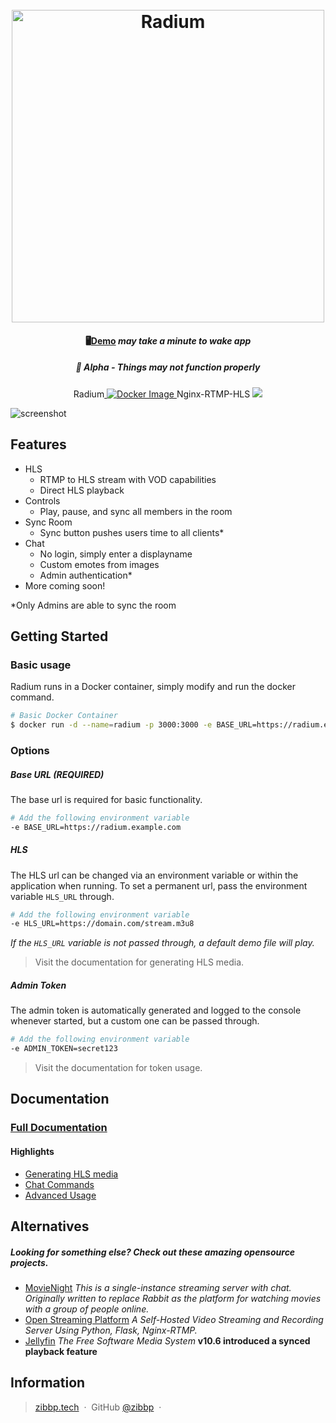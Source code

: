 
<h1 align="center">
  <br>
  <a href="https://github.com/Zibbp/Radium"><img src="https://i.imgur.com/gylnyVs.png" alt="Radium" width="500"></a>
  <br>
</h1>

<h4 align="center">🖥️<a href="https://radium-demo.herokuapp.com" target="_blank">Demo</a><i> may take a minute to wake app</i></h4>
<h5 align="center">🚨 Alpha - Things may not function properly</h5>

<p align="center">
  Radium<a href="https://github.com/Zibbp/Radium">
    <img src="https://github.com/Zibbp/Radium/workflows/Build/badge.svg?branch=master"
         alt="Docker Image">
  </a>
  Nginx-RTMP-HLS <a href="https://github.com/Zibbp/Nginx-RTMP-HLS"><img src="https://github.com/Zibbp/Nginx-RTMP-HLS/workflows/Build/badge.svg"></a>
</p>

![screenshot](https://i.imgur.com/qW0onMq.png)

## Features

* HLS 
  - RTMP to HLS stream with VOD capabilities
  - Direct HLS playback
* Controls
  - Play, pause, and sync all members in the room
* Sync Room
  - Sync button pushes users time to all clients*
* Chat
  - No login, simply enter a displayname
  - Custom emotes from images
  - Admin authentication* 
* More coming soon!

*Only Admins are able to sync the room

## Getting Started
### Basic usage

Radium runs in a Docker container, simply modify and run the docker command.

```bash
# Basic Docker Container
$ docker run -d --name=radium -p 3000:3000 -e BASE_URL=https://radium.example.com zibbp/radium:latest
```

### Options
##### Base URL *(REQUIRED)*
The base url is required for basic functionality.
```bash
# Add the following environment variable
-e BASE_URL=https://radium.example.com
```
##### HLS
The HLS url can be changed via an environment variable or within the application when running. To set a permanent url, pass the environment variable `HLS_URL` through.
```bash
# Add the following environment variable
-e HLS_URL=https://domain.com/stream.m3u8
```
*If the `HLS_URL` variable is not passed through, a default demo file will play.*

> Visit the documentation for generating HLS media.

##### Admin Token
The admin token is automatically generated and logged to the console whenever started, but a custom one can be passed through.
```bash
# Add the following environment variable
-e ADMIN_TOKEN=secret123
```

> Visit the documentation for token usage.
> 

## Documentation

### [Full Documentation](https://github.com/Zibbp/Radium/wiki)

#### Highlights

 - [Generating HLS media](https://github.com/Zibbp/Radium/wiki/HLS)
 - [Chat Commands](https://github.com/Zibbp/Radium/wiki/Chat-Commands)
 - [Advanced Usage](https://github.com/Zibbp/Radium/wiki/Advanced-Usage)

## Alternatives
##### Looking for something else? Check out these amazing opensource projects.
* [MovieNight](https://github.com/zorchenhimer/MovieNight) *This is a single-instance streaming server with chat. Originally written to replace Rabbit as the platform for watching movies with a group of people online.*
* [Open Streaming Platform](https://gitlab.com/Deamos/flask-nginx-rtmp-manager) *A Self-Hosted Video Streaming and Recording Server Using Python, Flask, Nginx-RTMP.*
* [Jellyfin](https://github.com/jellyfin/jellyfin) *The Free Software Media System* **v10.6 introduced a synced playback feature**

 ## Information
 
> [zibbp.tech](https://zibbp.tech) &nbsp;&middot;&nbsp;
> GitHub [@zibbp](https://github.com/zibbp) &nbsp;&middot;&nbsp;

